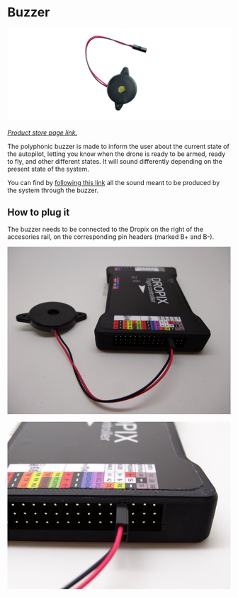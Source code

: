 # Buzzer

![](../.gitbook/assets/buzzer-drotek.png)

[_Product store page link._](https://store.drotek.com/accessories/451-44-buzzer-piezo.html#/36-connectors-without)

The polyphonic buzzer is made to inform the user about the current state of the autopilot, letting you know when the drone is ready to be armed, ready to fly, and other different states. It will sound differently depending on the present state of the system.

You can find by [following this link](http://ardupilot.org/copter/docs/common-sounds-pixhawkpx4.html) all the sound meant to be produced by the system through the buzzer.

## How to plug it

The buzzer needs to be connected to the Dropix on the right of the accesories rail, on the corresponding pin headers \(marked B+ and B-\).

![](../.gitbook/assets/buzzer1.jpg)

![](../.gitbook/assets/buzzer2.jpg)

